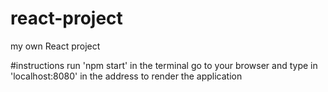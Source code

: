 # react-project
my own React project

#instructions
run 'npm start' in the terminal 
go to your browser and type in 'localhost:8080' in the address to render the application